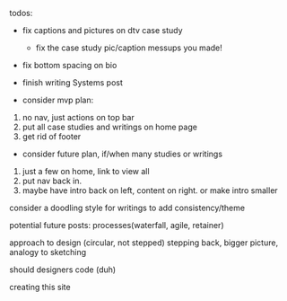 todos:
- fix captions and pictures on dtv case study
	- fix the case study pic/caption messups you made!
- fix bottom spacing on bio
- finish writing Systems post

- consider mvp plan:
1. no nav, just actions on top bar
2. put all case studies and writings on home page
3. get rid of footer

- consider future plan, if/when many studies or writings
1. just a few on home, link to view all
2. put nav back in.
3. maybe have intro back on left, content on right. or make intro smaller

consider a doodling style for writings to add consistency/theme

potential future posts:
processes(waterfall, agile, retainer)

approach to design (circular, not stepped) stepping back, bigger picture, analogy to sketching

should designers code (duh)

creating this site


